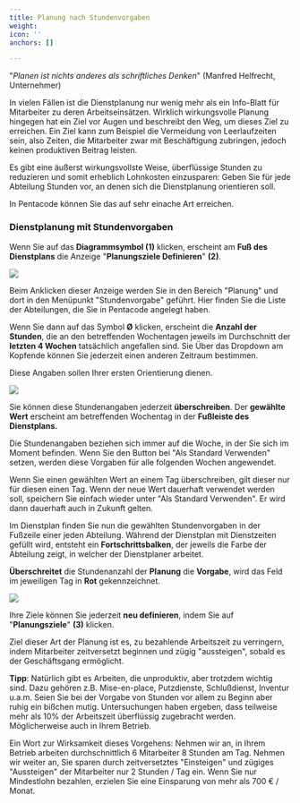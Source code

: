 ```yaml
---
title: Planung nach Stundenvorgaben
weight: 
icon: ''
anchors: []

---
```

"_Planen ist nichts anderes als schriftliches Denken_" (Manfred Helfrecht, Unternehmer)

In vielen Fällen ist die Dienstplanung nur wenig mehr als ein Info-Blatt für Mitarbeiter zu deren Arbeitseinsätzen. Wirklich wirkungsvolle Planung hingegen hat ein Ziel vor Augen und beschreibt den Weg, um dieses Ziel zu erreichen. Ein Ziel kann zum Beispiel die Vermeidung von Leerlaufzeiten sein, also Zeiten, die Mitarbeiter zwar mit Beschäftigung zubringen, jedoch keinen produktiven Beitrag leisten.

Es gibt eine äußerst wirkungsvollste Weise, überflüssige Stunden zu reduzieren und somit erheblich Lohnkosten einzusparen: Geben Sie für jede Abteilung Stunden vor, an denen sich die Dienstplanung orientieren soll.

In Pentacode können Sie das auf sehr einache Art erreichen.

### Dienstplanung mit Stundenvorgaben

Wenn Sie auf das **Diagrammsymbol (1)** klicken, erscheint am **Fuß des Dienstplans** die Anzeige "**Planungsziele Definieren**" **(2)**.

![](https://s3.amazonaws.com/helpscout.net/docs/assets/5dd29b3f04286364bc91dcd3/images/5f12fab92c7d3a10cbaaeebd/file-9vZNOfd5PQ.png)

Beim Anklicken dieser Anzeige werden Sie in den Bereich "Planung" und dort in den Menüpunkt "Stundenvorgabe" geführt. Hier finden Sie die Liste der Abteilungen, die Sie in Pentacode angelegt haben.

Wenn Sie dann auf das Symbol **Ø** klicken, erscheint  die **Anzahl der Stunden**, die an den betreffenden Wochentagen jeweils im Durchschnitt der **letzten 4 Wochen** tatsächlich angefallen sind. Sie Über das Dropdown am Kopfende können Sie jederzeit einen anderen Zeitraum bestimmen.

Diese Angaben sollen Ihrer ersten Orientierung dienen.

![](https://s3.amazonaws.com/helpscout.net/docs/assets/5dd29b3f04286364bc91dcd3/images/5f12fb5504286306f8070c20/file-T2iVM473oh.png)

Sie können diese Stundenangaben jederzeit **überschreiben**. Der **gewählte Wert** erscheint am betreffenden Wochentag in der **Fußleiste des Dienstplans.**

Die Stundenangaben beziehen sich immer auf die Woche, in der Sie sich im Moment befinden. Wenn Sie den Button bei "Als Standard Verwenden" setzen, werden diese Vorgaben für alle folgenden Wochen angewendet.

Wenn Sie einen gewählten Wert an einem Tag überschreiben, gilt dieser nur für diesen einen Tag. Wenn der neue Wert dauerhaft verwendet werden soll, speichern Sie einfach wieder unter "Als Standard Verwenden". Er wird dann dauerhaft auch in Zukunft gelten.

Im Dienstplan finden Sie nun die gewählten Stundenvorgaben in der Fußzeile einer jeden Abteilung. Während der Dienstplan mit Dienstzeiten gefüllt wird, entsteht ein **Fortschrittsbalken**, der jeweils die Farbe der Abteilung zeigt, in welcher der Dienstplaner arbeitet.

**Überschreitet** die Stundenanzahl der **Planung** die **Vorgabe**, wird das Feld im jeweiligen Tag in **Rot** gekennzeichnet.

![](https://s3.amazonaws.com/helpscout.net/docs/assets/5dd29b3f04286364bc91dcd3/images/5f12fca804286306f8070c23/file-xLcyFq1HO4.png)

Ihre Ziele können Sie jederzeit **neu definieren**, indem Sie auf "**Planungsziele**" **(3)** klicken.

Ziel dieser Art der Planung ist es, zu bezahlende Arbeitszeit zu verringern, indem Mitarbeiter zeitversetzt beginnen und zügig "aussteigen", sobald es der Geschäftsgang ermöglicht.

**Tipp**: Natürlich gibt es Arbeiten, die unproduktiv, aber trotzdem wichtig sind. Dazu gehören z.B. Mise-en-place, Putzdienste, Schlußdienst, Inventur u.a.m. Seien Sie bei der Vorgabe von Stunden vor allem zu Beginn aber ruhig ein bißchen mutig. Untersuchungen haben ergeben, dass teilweise mehr als 10% der Arbeitszeit überflüssig zugebracht werden. Möglicherweise auch in Ihrem Betrieb.

Ein Wort zur Wirksamkeit dieses Vorgehens: Nehmen wir an, in Ihrem Betrieb arbeiten durchschnittlich 6 Mitarbeiter 8 Stunden am Tag. Nehmen wir weiter an, Sie sparen  durch zeitversetztes "Einsteigen" und zügiges "Aussteigen" der Mitarbeiter nur 2 Stunden / Tag ein. Wenn Sie nur Mindestlohn bezahlen, erzielen Sie eine Einsparung von mehr als 700 € / Monat.